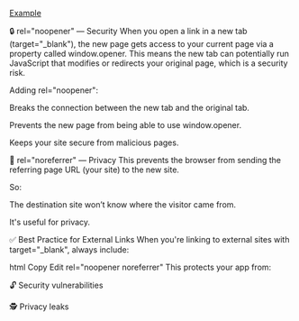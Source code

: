 <a href="https://example.com" target="_blank" rel="noopener noreferrer">Example</a>

🔒 rel="noopener" — Security
When you open a link in a new tab (target="_blank"), the new page gets access to your current page via a property called window.opener.
This means the new tab can potentially run JavaScript that modifies or redirects your original page, which is a security risk.

Adding rel="noopener":

Breaks the connection between the new tab and the original tab.

Prevents the new page from being able to use window.opener.

Keeps your site secure from malicious pages.

🔐 rel="noreferrer" — Privacy
This prevents the browser from sending the referring page URL (your site) to the new site.

So:

The destination site won’t know where the visitor came from.

It's useful for privacy.

✅ Best Practice for External Links
When you're linking to external sites with target="_blank", always include:

html
Copy
Edit
rel="noopener noreferrer"
This protects your app from:

🔓 Security vulnerabilities

🕵️ Privacy leaks

